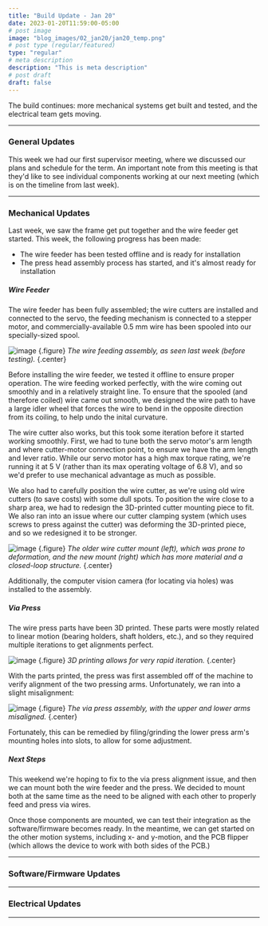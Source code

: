 ```yaml
---
title: "Build Update - Jan 20"
date: 2023-01-20T11:59:00-05:00
# post image
image: "blog_images/02_jan20/jan20_temp.png"
# post type (regular/featured)
type: "regular"
# meta description
description: "This is meta description"
# post draft
draft: false
---
```


The build continues: more mechanical systems get built and tested, and the electrical team gets moving.

<hr>

### General Updates

This week we had our first supervisor meeting, where we discussed our plans and schedule for the term. An important note from this meeting is that they'd like to see individual components working at our next meeting (which is on the timeline from last week).

<hr>

### Mechanical Updates

Last week, we saw the frame get put together and the wire feeder get started. This week, the following progress has been made:

* The wire feeder has been tested offline and is ready for installation
* The press head assembly process has started, and it's almost ready for installation

##### Wire Feeder

The wire feeder has been fully assembled; the wire cutters are installed and connected to the servo, the feeding mechanism is connected to a stepper motor, and commercially-available 0.5 mm wire has been spooled into our specially-sized spool.

![image](../../blog_images/02_jan20/wfh_assy_v2.jpg)
{.figure}
_The wire feeding assembly, as seen last week (before testing)._
{.center}

Before installing the wire feeder, we tested it offline to ensure proper operation. The wire feeding worked perfectly, with the wire coming out smoothly and in a relatively straight line. To ensure that the spooled (and therefore coiled) wire came out smooth, we designed the wire path to have a large idler wheel that forces the wire to bend in the opposite direction from its coiling, to help undo the inital curvature.

The wire cutter also works, but this took some iteration before it started working smoothly. First, we had to tune both the servo motor's arm length and where cutter-motor connection point, to ensure we have the arm length and lever ratio. While our servo motor has a high max torque rating, we're running it at 5 V (rather than its max operating voltage of 6.8 V), and so we'd prefer to use mechanical advantage as much as possible.

We also had to carefully position the wire cutter, as we're using old wire cutters (to save costs) with some dull spots. To position the wire close to a sharp area, we had to redesign the 3D-printed cutter mounting piece to fit. We also ran into an issue where our cutter clamping system (which uses screws to press against the cutter) was deforming the 3D-printed piece, and so we redesigned it to be stronger.

![image](../../blog_images/02_jan20/new_cad.jpg)
{.figure}
_The older wire cutter mount (left), which was prone to deformation, and the new mount (right) which has more material and a closed-loop structure._
{.center}

Additionally, the computer vision camera (for locating via holes) was installed to the assembly.

##### Via Press

The wire press parts have been 3D printed. These parts were mostly related to linear motion (bearing holders, shaft holders, etc.), and so they required multiple iterations to get alignments perfect.

![image](../../blog_images/02_jan20/3d_parts.jpg)
{.figure}
_3D printing allows for very rapid iteration._
{.center}

With the parts printed, the press was first assembled off of the machine to verify alignment of the two pressing arms. Unfortunately, we ran into a slight misalignment:

![image](../../blog_images/02_jan20/press_misalignment.jpg)
{.figure}
_The via press assembly, with the upper and lower arms misaligned._
{.center}

Fortunately, this can be remedied by filing/grinding the lower press arm's mounting holes into slots, to allow for some adjustment.

##### Next Steps

This weekend we're hoping to fix to the via press alignment issue, and then we can mount both the wire feeder and the press. We decided to mount both at the same time as the need to be aligned with each other to properly feed and press via wires.

Once those components are mounted, we can test their integration as the software/firmware becomes ready. In the meantime, we can get started on the other motion systems, including x- and y-motion, and the PCB flipper (which allows the device to work with both sides of the PCB.)

<hr>

### Software/Firmware Updates

<hr>

### Electrical Updates

<hr>